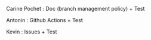 Carine Pochet : Doc (branch management policy) + Test

Antonin : Github Actions + Test

Kevin : Issues + Test
